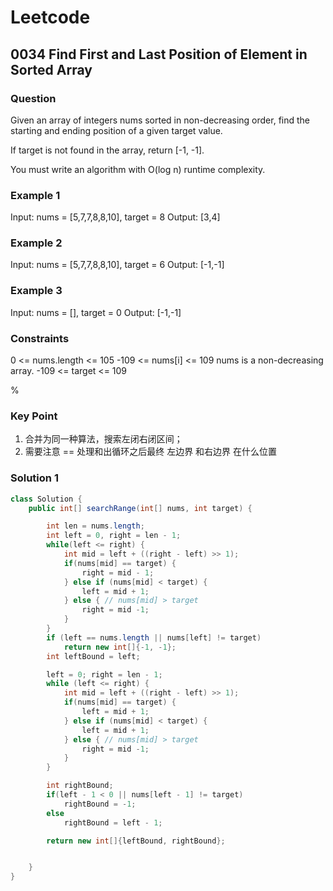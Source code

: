# Leetcode

## 0034 Find First and Last Position of Element in Sorted Array

### Question

Given an array of integers nums sorted in non-decreasing order, find the starting and ending position of a given target value.

If target is not found in the array, return [-1, -1].

You must write an algorithm with O(log n) runtime complexity.

### Example 1

Input: nums = [5,7,7,8,8,10], target = 8
Output: [3,4]

### Example 2

Input: nums = [5,7,7,8,8,10], target = 6
Output: [-1,-1]

### Example 3

Input: nums = [], target = 0
Output: [-1,-1]

### Constraints

0 <= nums.length <= 105
-109 <= nums[i] <= 109
nums is a non-decreasing array.
-109 <= target <= 109

%

### Key Point

1. 合并为同一种算法，搜索左闭右闭区间；
2. 需要注意 == 处理和出循环之后最终 左边界 和右边界 在什么位置

### Solution 1

```java
class Solution {
    public int[] searchRange(int[] nums, int target) {

        int len = nums.length;
        int left = 0, right = len - 1;
        while(left <= right) {
            int mid = left + ((right - left) >> 1);
            if(nums[mid] == target) {
                right = mid - 1;
            } else if (nums[mid] < target) {
                left = mid + 1;
            } else { // nums[mid] > target
                right = mid -1;
            }
        }
        if (left == nums.length || nums[left] != target)
            return new int[]{-1, -1};
        int leftBound = left;

        left = 0; right = len - 1;
        while (left <= right) {
            int mid = left + ((right - left) >> 1);
            if(nums[mid] == target) {
                left = mid + 1;
            } else if (nums[mid] < target) {
                left = mid + 1;
            } else { // nums[mid] > target
                right = mid -1;
            }
        }

        int rightBound;
        if(left - 1 < 0 || nums[left - 1] != target)
            rightBound = -1;
        else
            rightBound = left - 1;

        return new int[]{leftBound, rightBound};


    }
}
```
